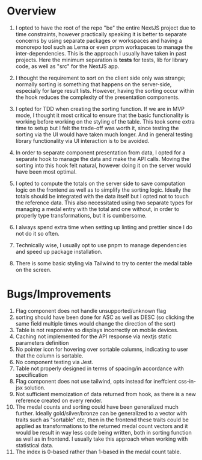 # Overview

1. I opted to have the root of the repo "be" the entire NextJS project due to time constraints, however practically speaking it is better to separate concerns by using separate packages or workspaces and having a monorepo tool such as Lerna or even pnpm workspaces to manage the inter-dependencies. This is the approach I usually have taken in past projects. Here the minimum separation is __tests__ for tests, lib for library code, as well as "src" for the NextJS app.

2. I thought the requirement to sort on the client side only was strange; normally sorting is something that happens on the server-side, especially for large result lists. However, having the sorting occur within the hook reduces the complexity of the presentation components.

3. I opted for TDD when creating the sorting function. If we are in MVP mode, I thought it most critical to ensure that the basic functionality is working before working on the styling of the table. This took some extra time to setup but I felt the trade-off was worth it, since testing the sorting via the UI would have taken much longer. And in general testing library functionality via UI interaction is to be avoided.

4. In order to separate component presentation from data, I opted for a separate hook to manage the data and make the API calls. Moving the sorting into this hook felt natural, however doing it on the server would have been most optimal.

5. I opted to compute the totals on the server side to save computation logic on the frontend as well as to simplify the sorting logic. Ideally the totals should be integrated with the data itself but I opted not to touch the reference data. This also necessitated using two separate types for managing a medal entry with the total and one without, in order to properly type transformations, but it is cumbersome.

6. I always spend extra time when setting up linting and prettier since I do not do it so often.

7. Technically wise, I usually opt to use pnpm to manage dependencies and speed up package installation.

8. There is some basic styling via Tailwind to try to center the medal table on the screen.

# Bugs/Improvements

1. Flag component does not handle unsupported/unknown flag
2. sorting should have been done for ASC as well as DESC (so clicking the same field multiple times would change the direction of the sort)
3. Table is not responsive so displays incorrectly on mobile devices.
4. Caching not implemented for the API response via nextjs static parameters definition
5. No pointer icon for hovering over sortable columns, indicating to user that the column is sortable.
6. No component testing via Jest.
7. Table not properly designed in terms of spacing/in accordance with specification
8. Flag component does not use tailwind, opts instead for ineffcient css-in-jsx solution.
9. Not sufficient memoization of data returned from hook, as there is a new reference created on every render.
10. The medal counts and sorting could have been generalized much further. Ideally gold/silver/bronze can be generalized to a vector with traits such as "sortable" etc, then in the frontend these traits could be applied as transformations to the returned medal count vectors and it would be result in way less code being written, both in sorting function as well as in frontend. I usually take this approach when working with statistical data.
11. The index is 0-based rather than 1-based in the medal count table.

